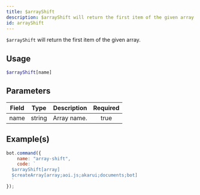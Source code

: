```yaml
---
title: $arrayShift
description: $arrayShift will return the first item of the given array.
id: arrayShift
---
```


`$arrayShift` will return the first item of the given array.

## Usage

```php
$arrayShift[name]
```

## Parameters

| Field | Type   | Description | Required |
| ----- | ------ | ----------- | :------: |
| name  | string | Array name. |   true   |

## Example(s)

```javascript
bot.command({
    name: "array-shift",
    code: `
  $arrayShift[array]
  $createArray[array;aoi.js;akarui;documents;bot]
  `
});
```